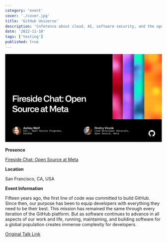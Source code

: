 ```yaml
---
category: 'event'
cover: './cover.jpg'
title: 'GitHub Universe'
description: 'Cnference about cloud, AI, software security, and the open source developer community.'
date: '2022-11-10'
tags: ['testing']
published: true
---
```

![cover](./cover.jpg)

**Presence**

[Fireside Chat: Open Source at Meta]()

**Location**

San Francisco, CA, USA

**Event Information**

Fifteen years ago, the first line of code was committed to build GitHub. Since then, our purpose has been to equip developers with everything they need to be their best. This mission has remained the same through every iteration of the GitHub platform. But as software continues to advance in all aspects of our work and life, running, maintaining, and building software for a global population creates immense complexity for developers.


[Original Talk Link](https://githubuniverse.com/events/detail/speakers/fdb56a77-056e-4b54-8636-81a6a10ace8c)
